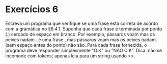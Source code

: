 # Exercícios 6

Escreva um programa que verifique se uma frase está correta de acordo com a gramática no §6.4.1. Suponha que cada frase é terminada por ponto (.) cercado de espaço em branco. Por exemplo, pássaros voam mas os peixes nadam . é uma frase , mas pássaros voam mas os peixes nadam. (sem espaço antes do ponto) não são. Para cada frase fornecida, o programa deve responder simplesmente "O.K" ou "NÃO O.K". Dica: não se incomode com tokens; apenas leia para um string usando >>.

